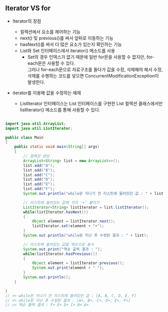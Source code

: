 ## Iterator VS for

- Iterator의 장점
  - 컬렉션에서 요소를 제어하는 기능
  - next() 및 previous()를 써서 앞뒤로 이동하는 기능
  - hasNext()를 써서 더 많은 요소가 있는지 확인하는 기능
  - List와 Set 인터페이스에서 iterator() 메소드를 사용
    - Set의 경우 인덱스가 없기 때문에 일반 for문을 사용할 수 없지만, for-each문은 사용할 수 있다.</br>
      그러나 for-each문으로 자료구조를 돌다가 값을 수정, 삭제해야 해서 수정, 삭제를 수행하는 코드를 넣으면 ConcurrentModificationException이 발생한다.

- iterator를 이용해 값을 수정하는 예제
    - ListIterator 인터페이스는 List 인터페이스를 구현한 List 컬렉션 클래스에서만 listIterator() 메소드를 통해 사용할 수 있다.
```java

import java.util.ArrayList;
import java.util.ListIterator;

public class Main
{
    public static void main(String[] args)
    {
        // 컬렉션 생성
        ArrayList<String> list = new ArrayList<>();
        list.add("A");
        list.add("B");
        list.add("C");
        list.add("D");
        list.add("E");
        list.add("F");
        System.out.println("while문 지나기 전 리스트에 들어있던 값 : " + list);

        // 리스트에 들어있는 값에 각각 '+' 붙이기
        ListIterator<String> listIterator = list.listIterator();
        while(listIterator.hasNext())
        {
            Object element = listIterator.next();
            listIterator.set(element + "+");
        }
        System.out.println("while문 지난 후 수정된 결과 : " + list);

        // 리스트에 들어있는 값을 역순으로 표시
        System.out.print("역순 출력 결과 : ");
        while(listIterator.hasPrevious())
        {
            Object element = listIterator.previous();
            System.out.print(element + " ");
        }
        System.out.println();
    }

}
// >> while문 지나기 전 리스트에 들어있던 값 : [A, B, C, D, E, F]
// >> while문 지난 후 수정된 결과 : [A+, B+, C+, D+, E+, F+]
// >> 역순 출력 결과 : F+ E+ D+ C+ B+ A+


```



